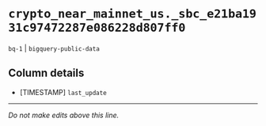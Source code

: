 # `crypto_near_mainnet_us._sbc_e21ba1931c97472287e086228d807ff0`
`bq-1` | `bigquery-public-data`

## Column details
* [TIMESTAMP] `last_update`

-------------------------------------------------------------------------------
*Do not make edits above this line.*
